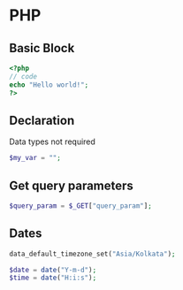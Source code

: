 # PHP

## Basic Block

```php
<?php
// code
echo "Hello world!";
?>
```

## Declaration

Data types not required

```php
$my_var = "";
```

## Get query parameters

```php
$query_param = $_GET["query_param"];
```

## Dates

```php
data_default_timezone_set("Asia/Kolkata");

$date = date("Y-m-d");
$time = date("H:i:s");
```


